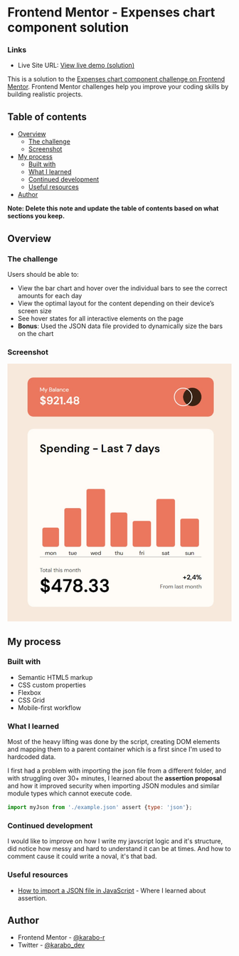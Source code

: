 # Frontend Mentor - Expenses chart component solution

### Links

- Live Site URL: [View live demo (solution)](https://expenses-chart-component-nu.vercel.app/)

This is a solution to the [Expenses chart component challenge on Frontend Mentor](https://www.frontendmentor.io/challenges/expenses-chart-component-e7yJBUdjwt). Frontend Mentor challenges help you improve your coding skills by building realistic projects. 

## Table of contents

- [Overview](#overview)
  - [The challenge](#the-challenge)
  - [Screenshot](#screenshot)
- [My process](#my-process)
  - [Built with](#built-with)
  - [What I learned](#what-i-learned)
  - [Continued development](#continued-development)
  - [Useful resources](#useful-resources)
- [Author](#author)


**Note: Delete this note and update the table of contents based on what sections you keep.**

## Overview

### The challenge

Users should be able to:

- View the bar chart and hover over the individual bars to see the correct amounts for each day
- View the optimal layout for the content depending on their device’s screen size
- See hover states for all interactive elements on the page
- **Bonus**: Used the JSON data file provided to dynamically size the bars on the chart

### Screenshot

![](./images/screenshot.jpeg)


## My process

### Built with

- Semantic HTML5 markup
- CSS custom properties
- Flexbox
- CSS Grid
- Mobile-first workflow


### What I learned

Most of the heavy lifting was done by the script, creating DOM elements and mapping them to a parent container which is a first since I'm used to hardcoded data.


I first had a problem with importing the json file from a different folder, and with struggling over 30+ minutes, I learned about the __assertion proposal__ and how it improved security when importing JSON modules and similar module types which cannot execute code.

```js
import myJson from './example.json' assert {type: 'json'};
```


### Continued development

I would like to improve on how I write my javscript logic and it's structure, did notice how messy and hard to understand it can be at times. And how to comment cause it could write a noval, it's that bad.

### Useful resources

- [How to import a JSON file in JavaScript](https://bobbyhadz.com/blog/javascript-import-json-file) - Where I learned about assertion.

## Author

- Frontend Mentor - [@karabo-r](https://www.frontendmentor.io/profile/karabo-r)
- Twitter - [@karabo_dev](https://twitter.com/karabo_dev)



